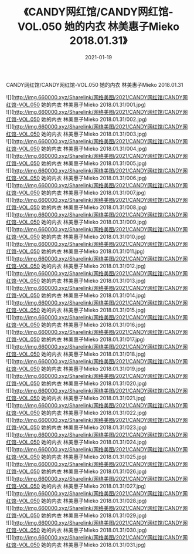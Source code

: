 ﻿---
layout: post
title:  《CANDY网红馆/CANDY网红馆-VOL.050 她的内衣 林美惠子Mieko 2018.01.31》
date:   2021-01-19
img: http://img.660000.xyz/Sharelink/网络美图/2021/CANDY网红馆/CANDY网红馆-VOL.050 她的内衣 林美惠子Mieko 2018.01.31/000.jpg
categories: [美女, 清纯, 唯美]
---

CANDY网红馆/CANDY网红馆-VOL.050 她的内衣 林美惠子Mieko 2018.01.31

 ![](http://img.660000.xyz/Sharelink/网络美图/2021/CANDY网红馆/CANDY网红馆-VOL.050 她的内衣 林美惠子Mieko 2018.01.31/001.jpg) <br>![](http://img.660000.xyz/Sharelink/网络美图/2021/CANDY网红馆/CANDY网红馆-VOL.050 她的内衣 林美惠子Mieko 2018.01.31/002.jpg) <br>![](http://img.660000.xyz/Sharelink/网络美图/2021/CANDY网红馆/CANDY网红馆-VOL.050 她的内衣 林美惠子Mieko 2018.01.31/003.jpg) <br>![](http://img.660000.xyz/Sharelink/网络美图/2021/CANDY网红馆/CANDY网红馆-VOL.050 她的内衣 林美惠子Mieko 2018.01.31/004.jpg) <br>![](http://img.660000.xyz/Sharelink/网络美图/2021/CANDY网红馆/CANDY网红馆-VOL.050 她的内衣 林美惠子Mieko 2018.01.31/005.jpg) <br>![](http://img.660000.xyz/Sharelink/网络美图/2021/CANDY网红馆/CANDY网红馆-VOL.050 她的内衣 林美惠子Mieko 2018.01.31/006.jpg) <br>![](http://img.660000.xyz/Sharelink/网络美图/2021/CANDY网红馆/CANDY网红馆-VOL.050 她的内衣 林美惠子Mieko 2018.01.31/007.jpg) <br>![](http://img.660000.xyz/Sharelink/网络美图/2021/CANDY网红馆/CANDY网红馆-VOL.050 她的内衣 林美惠子Mieko 2018.01.31/008.jpg) <br>![](http://img.660000.xyz/Sharelink/网络美图/2021/CANDY网红馆/CANDY网红馆-VOL.050 她的内衣 林美惠子Mieko 2018.01.31/009.jpg) <br>![](http://img.660000.xyz/Sharelink/网络美图/2021/CANDY网红馆/CANDY网红馆-VOL.050 她的内衣 林美惠子Mieko 2018.01.31/010.jpg) <br>![](http://img.660000.xyz/Sharelink/网络美图/2021/CANDY网红馆/CANDY网红馆-VOL.050 她的内衣 林美惠子Mieko 2018.01.31/011.jpg) <br>![](http://img.660000.xyz/Sharelink/网络美图/2021/CANDY网红馆/CANDY网红馆-VOL.050 她的内衣 林美惠子Mieko 2018.01.31/012.jpg) <br>![](http://img.660000.xyz/Sharelink/网络美图/2021/CANDY网红馆/CANDY网红馆-VOL.050 她的内衣 林美惠子Mieko 2018.01.31/013.jpg) <br>![](http://img.660000.xyz/Sharelink/网络美图/2021/CANDY网红馆/CANDY网红馆-VOL.050 她的内衣 林美惠子Mieko 2018.01.31/014.jpg) <br>![](http://img.660000.xyz/Sharelink/网络美图/2021/CANDY网红馆/CANDY网红馆-VOL.050 她的内衣 林美惠子Mieko 2018.01.31/015.jpg) <br>![](http://img.660000.xyz/Sharelink/网络美图/2021/CANDY网红馆/CANDY网红馆-VOL.050 她的内衣 林美惠子Mieko 2018.01.31/016.jpg) <br>![](http://img.660000.xyz/Sharelink/网络美图/2021/CANDY网红馆/CANDY网红馆-VOL.050 她的内衣 林美惠子Mieko 2018.01.31/017.jpg) <br>![](http://img.660000.xyz/Sharelink/网络美图/2021/CANDY网红馆/CANDY网红馆-VOL.050 她的内衣 林美惠子Mieko 2018.01.31/018.jpg) <br>![](http://img.660000.xyz/Sharelink/网络美图/2021/CANDY网红馆/CANDY网红馆-VOL.050 她的内衣 林美惠子Mieko 2018.01.31/019.jpg) <br>![](http://img.660000.xyz/Sharelink/网络美图/2021/CANDY网红馆/CANDY网红馆-VOL.050 她的内衣 林美惠子Mieko 2018.01.31/020.jpg) <br>![](http://img.660000.xyz/Sharelink/网络美图/2021/CANDY网红馆/CANDY网红馆-VOL.050 她的内衣 林美惠子Mieko 2018.01.31/021.jpg) <br>![](http://img.660000.xyz/Sharelink/网络美图/2021/CANDY网红馆/CANDY网红馆-VOL.050 她的内衣 林美惠子Mieko 2018.01.31/022.jpg) <br>![](http://img.660000.xyz/Sharelink/网络美图/2021/CANDY网红馆/CANDY网红馆-VOL.050 她的内衣 林美惠子Mieko 2018.01.31/023.jpg) <br>![](http://img.660000.xyz/Sharelink/网络美图/2021/CANDY网红馆/CANDY网红馆-VOL.050 她的内衣 林美惠子Mieko 2018.01.31/024.jpg) <br>![](http://img.660000.xyz/Sharelink/网络美图/2021/CANDY网红馆/CANDY网红馆-VOL.050 她的内衣 林美惠子Mieko 2018.01.31/025.jpg) <br>![](http://img.660000.xyz/Sharelink/网络美图/2021/CANDY网红馆/CANDY网红馆-VOL.050 她的内衣 林美惠子Mieko 2018.01.31/026.jpg) <br>![](http://img.660000.xyz/Sharelink/网络美图/2021/CANDY网红馆/CANDY网红馆-VOL.050 她的内衣 林美惠子Mieko 2018.01.31/027.jpg) <br>![](http://img.660000.xyz/Sharelink/网络美图/2021/CANDY网红馆/CANDY网红馆-VOL.050 她的内衣 林美惠子Mieko 2018.01.31/028.jpg) <br>![](http://img.660000.xyz/Sharelink/网络美图/2021/CANDY网红馆/CANDY网红馆-VOL.050 她的内衣 林美惠子Mieko 2018.01.31/029.jpg) <br>![](http://img.660000.xyz/Sharelink/网络美图/2021/CANDY网红馆/CANDY网红馆-VOL.050 她的内衣 林美惠子Mieko 2018.01.31/030.jpg) <br>![](http://img.660000.xyz/Sharelink/网络美图/2021/CANDY网红馆/CANDY网红馆-VOL.050 她的内衣 林美惠子Mieko 2018.01.31/031.jpg) <br>